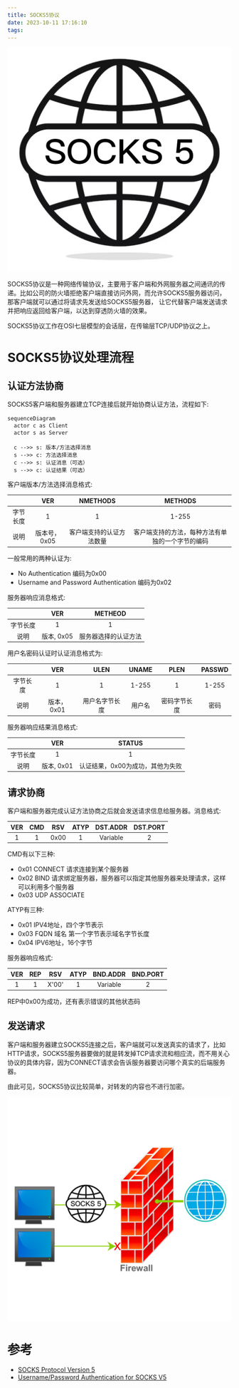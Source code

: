 ```yaml
---
title: SOCKS5协议
date: 2023-10-11 17:16:10
tags:
---
```


![SOCKS5](../images/SOCKS5_logo.jpg)

SOCKS5协议是一种网络传输协议，主要用于客户端和外网服务器之间通讯的传递。比如公司的防火墙拒绝客户端直接访问外网，而允许SOCKS5服务器访问，那客户端就可以通过将请求先发送给SOCKS5服务器，
让它代替客户端发送请求并把响应返回给客户端，以达到穿透防火墙的效果。

SOCKS5协议工作在OSI七层模型的会话层，在传输层TCP/UDP协议之上。

# SOCKS5协议处理流程

## 认证方法协商

SOCKS5客户端和服务器建立TCP连接后就开始协商认证方法，流程如下:

```mermaid
sequenceDiagram
  actor c as Client
  actor s as Server

  c -->> s: 版本/方法选择消息
  s -->> c: 方法选择消息
  c -->> s: 认证消息（可选）
  s -->> c: 认证结果（可选）
```

客户端版本/方法选择消息格式:

|              |  VER  |  NMETHODS  | METHODS  |
| :----------: | :---: | :--------: | :------: |
|    字节长度   | 1     | 1           | 1-255    |
|   说明        | 版本号，0x05 | 客户端支持的认证方法数量 | 客户端支持的方法，每种方法有单独的一个字节的编码 |

一般常用的两种认证为:

- No Authentication 编码为0x00
- Username and Password Authentication 编码为0x02

服务器响应消息格式:

|   | VER | METHEOD |
| :-: | :-: | :-: |
| 字节长度 | 1 | 1
| 说明 | 版本, 0x05 | 服务器选择的认证方法 |

用户名密码认证时认证消息格式为:

|     |  VER  | ULEN | UNAME | PLEN | PASSWD |
| :-: | :---: | :--: | :---: | :--: | :----: |
| 字节长度 | 1 | 1 | 1-255 | 1 | 1-255 |
| 说明 | 版本，0x01 | 用户名字节长度 | 用户名 | 密码字节长度 | 密码 |

服务器响应结果消息格式:

|   | VER | STATUS |
| :-: | :-: | :-: |
| 字节长度 | 1 | 1
| 说明 | 版本, 0x01 | 认证结果，0x00为成功，其他为失败 |


## 请求协商

客户端和服务器完成认证方法协商之后就会发送请求信息给服务器。消息格式:

| VER | CMD |  RSV  | ATYP | DST.ADDR | DST.PORT |
| :----: | :-----: | :-------: | :------: | :----------: | :----------: |
| 1  |  1  | 0x00 |  1   | Variable |    2     |

CMD有以下三种:

- 0x01 CONNECT 请求连接到某个服务器
- 0x02 BIND 请求绑定服务器，服务器可以指定其他服务器来处理请求，这样可以利用多个服务器
- 0x03 UDP ASSOCIATE

ATYP有三种:

- 0x01 IPV4地址，四个字节表示
- 0x03 FQDN 域名 第一个字节表示域名字节长度
- 0x04 IPV6地址，16个字节

服务器响应格式:

| VER | REP |  RSV  | ATYP | BND.ADDR | BND.PORT |
| :-: | :-: | :---: | :--: | :------: | :------: |
| 1  |  1  | X'00' |  1   | Variable |    2     |

REP中0x00为成功，还有表示错误的其他状态码

## 发送请求

客户端和服务器建立SOCKS5连接之后，客户端就可以发送真实的请求了，比如HTTP请求，SOCKS5服务器要做的就是转发掉TCP请求流和相应流，而不用关心协议的具体内容，因为CONNECT请求会告诉服务器要访问哪个真实的后端服务器。

由此可见，SOCKS5协议比较简单，对转发的内容也不进行加密。

![SOCKS5 CROSS FIREWALL](../images/SOCKS5_demo.jpg)

# 参考

- [SOCKS Protocol Version 5](https://datatracker.ietf.org/doc/html/rfc1928)
- [Username/Password Authentication for SOCKS V5](https://www.rfc-editor.org/rfc/rfc1929)